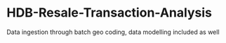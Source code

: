 # HDB-Resale-Transaction-Analysis
Data ingestion through batch geo coding, data modelling included as well
